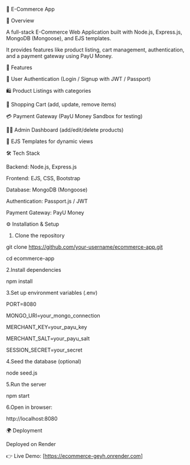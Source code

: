 🛒 E-Commerce App

📌 Overview

A full-stack E-Commerce Web Application built with Node.js, Express.js, MongoDB (Mongoose), and EJS templates.

It provides features like product listing, cart management, authentication, and a payment gateway using PayU Money.


🚀 Features

🔑 User Authentication (Login / Signup with JWT / Passport)

🛍️ Product Listings with categories

🛒 Shopping Cart (add, update, remove items)

💳 Payment Gateway (PayU Money Sandbox for testing)

👩‍💻 Admin Dashboard (add/edit/delete products)

🎨 EJS Templates for dynamic views


🛠️ Tech Stack

Backend: Node.js, Express.js

Frontend: EJS, CSS, Bootstrap

Database: MongoDB (Mongoose)

Authentication: Passport.js / JWT

Payment Gateway: PayU Money


⚙️ Installation & Setup

1. Clone the repository

git clone https://github.com/your-username/ecommerce-app.git

cd ecommerce-app

2.Install dependencies

npm install

3.Set up environment variables (.env)

PORT=8080

MONGO_URI=your_mongo_connection

MERCHANT_KEY=your_payu_key

MERCHANT_SALT=your_payu_salt

SESSION_SECRET=your_secret

4.Seed the database (optional)

node seed.js

5.Run the server

npm start

6.Open in browser:

http://localhost:8080


🌍 Deployment

Deployed on Render 

👉 Live Demo: [https://ecommerce-geyh.onrender.com]
